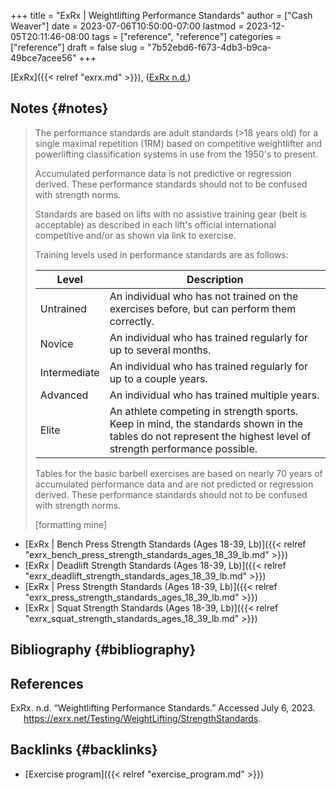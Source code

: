 +++
title = "ExRx | Weightlifting Performance Standards"
author = ["Cash Weaver"]
date = 2023-07-06T10:50:00-07:00
lastmod = 2023-12-05T20:11:46-08:00
tags = ["reference", "reference"]
categories = ["reference"]
draft = false
slug = "7b52ebd6-f673-4db3-b9ca-49bce7acee56"
+++

[ExRx]({{< relref "exrx.md" >}}), (<a href="#citeproc_bib_item_1">ExRx n.d.</a>)


## Notes {#notes}

> The performance standards are adult standards (&gt;18 years old) for a single maximal repetition (1RM) based on competitive weightlifter and powerlifting classification systems in use from the 1950's to present.
>
> Accumulated performance data is not predictive or regression derived. These performance standards should not to be confused with strength norms.
>
> Standards are based on lifts with no assistive training gear (belt is acceptable) as described in each lift's official international competitive and/or as shown via link to exercise.
>
> Training levels used in performance standards are as follows:
>
> | Level        | Description                                                                                                                                                   |
> |--------------|---------------------------------------------------------------------------------------------------------------------------------------------------------------|
> | Untrained    | An individual who has not trained on the exercises before, but can perform them correctly.                                                                    |
> | Novice       | An individual who has trained regularly for up to several months.                                                                                             |
> | Intermediate | An individual who has trained regularly for up to a couple years.                                                                                             |
> | Advanced     | An individual who has trained multiple years.                                                                                                                 |
> | Elite        | An athlete competing in strength sports. Keep in mind, the standards shown in the tables do not represent the highest level of strength performance possible. |
>
> Tables for the basic barbell exercises are based on nearly 70 years of accumulated performance data and are not predicted or regression derived. These performance standards should not to be confused with strength norms.
>
> [formatting mine]

-   [ExRx | Bench Press Strength Standards (Ages 18-39, Lb)]({{< relref "exrx_bench_press_strength_standards_ages_18_39_lb.md" >}})
-   [ExRx | Deadlift Strength Standards (Ages 18-39, Lb)]({{< relref "exrx_deadlift_strength_standards_ages_18_39_lb.md" >}})
-   [ExRx | Press Strength Standards (Ages 18-39, Lb)]({{< relref "exrx_press_strength_standards_ages_18_39_lb.md" >}})
-   [ExRx | Squat Strength Standards (Ages 18-39, Lb)]({{< relref "exrx_squat_strength_standards_ages_18_39_lb.md" >}})


## Bibliography {#bibliography}

## References

<style>.csl-entry{text-indent: -1.5em; margin-left: 1.5em;}</style><div class="csl-bib-body">
  <div class="csl-entry"><a id="citeproc_bib_item_1"></a>ExRx. n.d. “Weightlifting Performance Standards.” Accessed July 6, 2023. <a href="https://exrx.net/Testing/WeightLifting/StrengthStandards">https://exrx.net/Testing/WeightLifting/StrengthStandards</a>.</div>
</div>


## Backlinks {#backlinks}

-   [Exercise program]({{< relref "exercise_program.md" >}})

